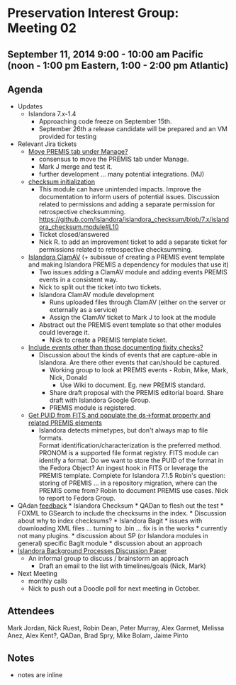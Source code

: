 # Preservation Interest Group: Meeting 02

## September 11, 2014 9:00 - 10:00 am Pacific (noon - 1:00 pm Eastern, 1:00 - 2:00 pm Atlantic)

## Agenda

* Updates 
  * Islandora 7.x-1.4
     * Approaching code freeze on September 15th.
     * September 26th a release candidate will be prepared and an VM provided for testing
* Relevant Jira tickets
  * [Move PREMIS tab under Manage?](https://jira.duraspace.org/browse/ISLANDORA-1007)
     * consensus to move the PREMIS tab under Manage.
     * Mark J merge and test it.
     * further development ... many potential integrations. (MJ)
  * [checksum initialization](https://jira.duraspace.org/browse/ISLANDORA-1026)
     * This module can have unintended impacts.  Improve the documentation to inform users of potential issues. 
     Discussion related to permissions and adding a separate permission for retrospective checksumming.
     https://github.com/Islandora/islandora_checksum/blob/7.x/islandora_checksum.module#L10 
     * Ticket closed/answered
     * Nick R. to add an improvement ticket to add a separate ticket for permissions related to retrospective checksumming.
  * [Islandora ClamAV](https://jira.duraspace.org/browse/ISLANDORA-1038) 
     (+ subissue of creating a PREMIS event template and making Islandora PREMIS a dependency for modules that use it)
     * Two issues adding a ClamAV module and adding events PREMIS events in a consistent way.
     * Nick to split out the ticket into two tickets.
     * Islandora ClamAV module development
         * Runs uploaded files through ClamAV (either on the server or externally as a service)
         * Assign the ClamAV ticket to Mark J to look at the module
     * Abstract out the PREMIS event template so that other modules could leverage it. 
         * Nick to create a PREMIS template ticket.
  * [Include events other than those documenting fixity checks?](https://jira.duraspace.org/browse/ISLANDORA-1008)
     * Discussion about the kinds of events that are capture-able in Islandora. Are there other events that can/should be captured.
        * Working group to look at PREMIS events - Robin, Mike, Mark, Nick, Donald
            * Use Wiki to document. Eg. new PREMIS standard.
        * Share draft proposal with the PREMIS editorial board. Share draft with Islandora Google Group.
        * PREMIS module is registered.
  * [Get PUID from FITS and populate the ds->format property and related PREMIS elements](https://jira.duraspace.org/browse/ISLANDORA-1031)
      * Islandora detects mimetypes, but don't always map to file formats.  
      Format identification/characterization is the preferred method. PRONOM is a supported file format registry.
      FITS module can identify a format. Do we want to store the PUID of the format in the Fedora Object?
      An ingest hook in FITS or leverage the PREMIS template.
      Complete for Islandora 7.1.5
      Robin's question: storing of PREMIS ... in a repository migration, where can the PREMIS come from? 
      Robin to document PREMIS use cases. Nick to report to Fedora Group.
* QAdan [feedback](http://pastebin.com/raw.php?i=eHMS1YYe)
      * Islandora Checksum 
         * QADan to flesh out the test
         * FOXML to GSearch to include the checksums in the index.
            * Discussion about why to index checksums? 
       * Islandora Bagit
          * issues with downloading XML files ... turning to .bin ... fix is in the works
          * currently not many plugins.
             * discussion about SP (or Islandora modules in general) specific BagIt module
             * discussion about an approach
* [Islandora Background Processes Discussion Paper](https://github.com/Islandora/Islandora-Preservation-Interest-Group/tree/master/background_services_discussion_paper)
   * An informal group to discuss / brainstorm an approach 
      * Draft an email to the list with timelines/goals (Nick, Mark)
* Next Meeting
   * monthly calls
   * Nick to push out a Doodle poll for next meeting in October.

## Attendees
Mark Jordan, Nick Ruest, Robin Dean, Peter Murray, Alex Garrnet, Melissa Anez, Alex Kent?, QADan, Brad Spry, Mike Bolam, Jaime Pinto

## Notes
* notes are inline
